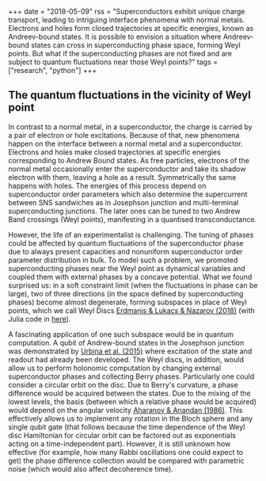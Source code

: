 +++
date = "2018-05-09"
rss = "Superconductors exhibit unique charge transport, leading to intriguing interface phenomena with normal metals. Electrons and holes form closed trajectories at specific energies, known as Andreev-bound states. It is possible to envision a situation where Andreev-bound states can cross in superconducting phase space, forming Weyl points. But what if the superconducting phases are not fixed and are subject to quantum fluctuations near those Weyl points?"
tags = ["research", "python"]
+++

## The quantum fluctuations in the vicinity of Weyl point

In contrast to a normal metal, in a superconductor, the charge is carried by a pair of electron or hole excitations. Because of that, new phenomena happen on the interface between a normal metal and a superconductor. Electrons and holes make closed trajectories at specific energies corresponding to Andrew Bound states. As free particles, electrons of the normal metal occasionally enter the superconductor and take its shadow electron with them, leaving a hole as a result. Symmetrically the same happens with holes. The energies of this process depend on superconductor order parameters which also determine the supercurrent between SNS sandwiches as in Josephson junction and multi-terminal superconducting junctions. The later ones can be tuned to two Andrew Band crossings (Weyl points), manifesting in a quantised transconductance. 

However, the life of an experimentalist is challenging. The tuning of phases could be affected by quantum fluctuations of the superconductor phase due to always present capacities and nonuniform superconductor order parameter distribution in bulk. To model such a problem, we promoted superconducting phases near the Weyl point as dynamical variables and coupled them with external phases by a concave potential. What we found surprised us: in a soft constraint limit (when the fluctuations in phase can be large), two of three directions (in the space defined by superconducting phases) become almost degenerate, forming subspaces in place of Weyl points, which we call Weyl Discs [Erdmanis & Lukacs & Nazarov (2018)](https://arxiv.org/abs/1805.03678) (with Julia code in [here](https://zenodo.org/record/1433886)).

A fascinating application of one such subspace would be in quantum computation. A qubit of Andrew-bound states in the Josephson junction was demonstrated by [Urbina et al. (2015)](http://science.sciencemag.org/content/349/6253/1199) where excitation of the state and readout had already been developed. The Weyl discs, in addition, would allow us to perform holonomic computation by changing external superconductor phases and collecting Berry phases. Particularly one could consider a circular orbit on the disc. Due to Berry's curvature, a phase difference would be acquired between the states. Due to the mixing of the lowest levels, the basis (between which a relative phase would be acquired) would depend on the angular velocity [Aharanov & Anandan (1986)](https://doi.org/10.1103/PhysRevLett.58.1593). This effectively allows us to implement any rotation in the Bloch sphere and any single qubit gate (that follows because the time dependence of the Weyl disc Hamiltonian for circular orbit can be factored out as exponentials acting on a time-independent part). However, it is still unknown how effective (for example, how many Rabbi oscillations one could expect to get) the phase difference collection would be compared with parametric noise (which would also affect decoherence time).

